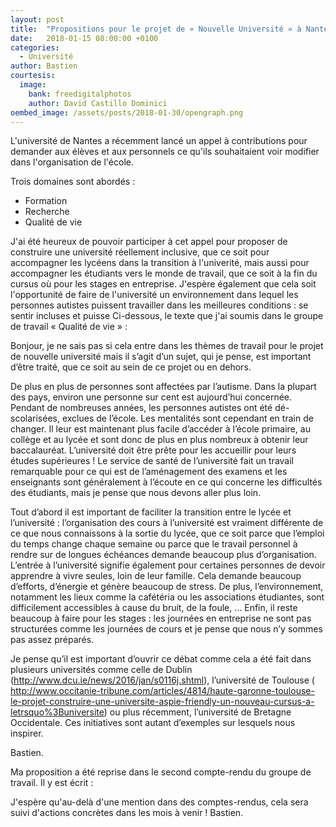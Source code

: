 ```yaml
---
layout: post
title:  "Propositions pour le projet de « Nouvelle Université » à Nantes"
date:   2018-01-15 08:00:00 +0100
categories:
  - Université
author: Bastien
courtesis:
  image:
    bank: freedigitalphotos
    author: David Castillo Dominici
oembed_image: /assets/posts/2018-01-30/opengraph.png
---
```


<amp-img class="left" width="300" height="225" src="{{ site.amp_img_cache_url }}/assets/posts/2018-01-30/opengraph.png" alt="Université"></amp-img>

L'université de Nantes a récemment lancé un appel à contributions pour demander aux élèves et aux personnels ce qu'ils souhaitaient
voir modifier dans l'organisation de l'école.

Trois domaines sont abordés :

 - Formation
 - Recherche
 - Qualité de vie

J'ai été heureux de pouvoir participer à cet appel pour proposer de construire une université réellement inclusive, que ce soit pour accompagner les lycéens
dans la transition à l'univerité, mais aussi pour accompagner les étudiants vers le monde de travail, que ce soit à la fin du cursus où pour les stages en entreprise.
J'espère également que cela soit l'opportunité de faire de l'université un environnement dans lequel les personnes autistes
puissent travailler dans les meilleures conditions&nbsp;: se sentir incluses et puisse 
Ci-dessous, le texte que j'ai soumis dans le groupe de travail «&nbsp;Qualité de vie&nbsp;»&nbsp;:

<div class="highlight">
Bonjour, je ne sais pas si cela entre dans les thèmes de travail pour le projet de nouvelle université mais il s’agit d’un sujet, qui je pense, est important d’être traité, que ce soit au sein de ce projet ou en dehors.

De plus en plus de personnes sont affectées par l’autisme. Dans la plupart des pays, environ une personne sur cent est aujourd’hui concernée. Pendant de nombreuses années, les personnes autistes ont été dé-scolarisées, exclues de l’école. Les mentalités sont cependant en train de changer. Il leur est maintenant plus facile d’accéder à l’école primaire, au collège et au lycée et sont donc de plus en plus nombreux à obtenir leur baccalauréat.  L’université doit être prête pour les accueillir pour leurs études supérieures&nbsp;! Le service de santé de l’université fait un travail remarquable pour ce qui est de l’aménagement des examens et les enseignants sont généralement à l’écoute en ce qui concerne les difficultés des étudiants, mais je pense que nous devons aller plus loin.

Tout d’abord il est important de faciliter la transition entre le lycée et l’université :  l’organisation des cours à  l’université est vraiment différente de ce que nous connaissons à la sortie du lycée, que ce soit parce que l’emploi du temps change chaque semaine ou parce que le travail personnel à rendre sur de longues échéances demande beaucoup plus d’organisation. L’entrée à l’université signifie également pour certaines personnes de devoir apprendre à vivre seules, loin de leur famille. Cela demande beaucoup d’efforts, d’énergie et génère beaucoup de stress.
De plus, l’environnement, notamment les lieux comme la cafétéria ou les associations étudiantes, sont difficilement accessibles à cause du bruit, de la foule, …
Enfin, il reste beaucoup à faire pour les stages : les journées en entreprise ne sont pas structurées comme les journées de cours et je pense que nous n’y sommes pas assez préparés.

Je pense qu’il est important d’ouvrir ce débat comme cela a été fait dans plusieurs universités comme celle de Dublin
(<a href="http://www.dcu.ie/news/2016/jan/s0116j.shtml" rel="nofollow">http://www.dcu.ie/news/2016/jan/s0116j.shtml</a>), l’université de Toulouse (
<a href="http://www.occitanie-tribune.com/articles/4814/haute-garonne-toulouse-le-projet-construire-une-universite-aspie-friendly-un-nouveau-cursus-a-letrsquo%3Buniversite/" rel="nofollow">http://www.occitanie-tribune.com/articles/4814/haute-garonne-toulouse-le-projet-construire-une-universite-aspie-friendly-un-nouveau-cursus-a-letrsquo%3Buniversite</a>)   ou plus récemment, l’université de Bretagne Occidentale. Ces initiatives sont autant d’exemples sur lesquels nous inspirer.

Bastien.
</div>

Ma proposition a été reprise dans le second compte-rendu du groupe de travail. Il y est écrit&nbsp;:

<amp-img class="center" layout="responsive" height="500" src="{{ site.amp_img_cache_url }}/assets/posts/2018-01-30/cr_qvt.png" alt="Actions identifiées - Soutenir une démarche de tutorat bénéficiant aux nouveaux arrivants, pour les accompagner dans leur vie d’étudiant au quotidien - Améliorer et personnaliser l'accueil des étudiants porteurs de handicap en lien avec Handisup et le relais handicap - Campus autism friendly"></amp-img>

J'espère qu'au-delà d'une mention dans des comptes-rendus, cela sera suivi d'actions concrètes dans les mois à venir&nbsp;!
Bastien.
